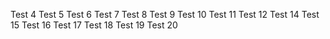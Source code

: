Test 4
Test 5
Test 6
Test 7
Test 8
Test 9
Test 10
Test 11
Test 12
Test 14
Test 15
Test 16
Test 17
Test 18
Test 19
Test 20
